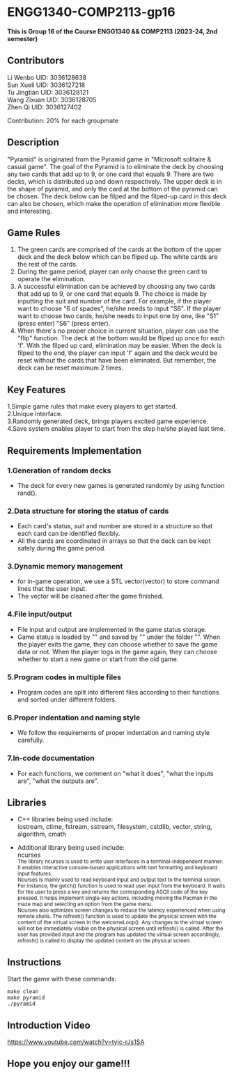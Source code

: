 # ENGG1340-COMP2113-gp16
**This is Group 16 of the Course ENGG1340 && COMP2113 (2023-24, 2nd semester)**

## Contributors
Li Wenbo UID: 3036128638 <br>
Sun Xueli UID: 3036127218<br>
Tu Jingtian UID: 3036128121 <br>
Wang Zixuan UID: 3036128705 <br>
Zhen Qi UID: 3036127402 <br>
                          
Contribution: 20% for each groupmate

## Description
"Pyramid" is originated from the Pyramid game in "Microsoft solitaire & casual game". The goal of the Pyramid is to eliminate the deck by choosing any two cards that add up to 9, or one card that equals 9. There are two decks, which is distributed up and down respectively. The upper deck is in the shape of pyramid, and only the card at the bottom of the pyramid can be chosen. The deck below can be filped and the filped-up card in this deck can also be chosen, which make the operation of elimination more flexible and interesting.

## Game Rules
1. The green cards are comprised of the cards at the bottom of the upper deck and the deck below which can be fliped up. The white cards are the rest of the cards.
2. During the game period, player can only choose the green card to operate the elimination.
3. A successful elimination can be achieved by choosing any two cards that add up to 9, or one card that equals 9. The choice is made by inputting the suit and number of the card. For example, if the player want to choose "6 of spades", he/she needs to input "S6". If the player want to choose two cards, he/she needs to input one by one, like "S1" (press enter) "S6" (press enter).
4. When there's no proper choice in current situation, player can use the "flip" function. The deck at the bottom would be fliped up once for each 'f'. With the filped up card, elimination may be easier. When the deck is filped to the end, the player can input 'f' again and the deck would be reset without the cards that have been eliminated. But remember, the deck can be reset maximum 2 times.

## Key Features
1.Simple game rules that make every players to get started. <br>
2.Unique interface. <br>
3.Randomly generated deck, brings players excited game experience. <br>
4.Save system enables player to start from the step he/she played last time. <br>

## Requirements Implementation
### 1.Generation of random decks
* The deck for every new games is generated randomly by using function rand().

### 2.Data structure for storing the status of cards
* Each card's status, suit and number are stored in a structure so that each card can be identified flexibly.
* All the cards are coordinated in arrays so that the deck can be kept safely during the game period.

### 3.Dynamic memory management
* for in-game operation, we use a STL vector(vector<string>) to store command lines that the user input.
* The vector will be cleaned after the game finished.

### 4.File input/output
* File input and output are implemented in the game status storage.
* Game status is loaded by "" and saved by "" under the folder "".
  When the player exits the game, they can choose whether to save the game data or not.
  When the player logs in the game again, they can choose whether to start a new game or start from
  the old game.

### 5.Program codes in multiple files
* Program codes are split into different files according to their functions and sorted under different folders.

### 6.Proper indentation and naming style
* We follow the requirements of proper indentation and naming style carefully.

### 7.In-code documentation
* For each functions, we comment on "what it does", "what the inputs are", "what the outputs are".

## Libraries
* C++ libraries being used include: <br>
iostream, ctime, fstream, sstream, filesystem, cstdlib, vector, string, algorithm, cmath

* Additional library being used include: <br>
ncurses <br>
<sub>The library ncurses is used to write user interfaces in a terminal-independent manner. It enables interactive console-based applications with text formatting and keyboard input features. <br>
Ncurses is mainly used to read keyboard input and output text to the terminal screen. For instance, the getch() function is used to read user input from the keyboard. It waits for the user to press a key and returns the corresponding ASCII code of the key pressed. It helps implement single-key actions, including moving the Pacman in the maze map and selecting an option from the game menu. <br>
Ncurses also optimizes screen changes to reduce the latency experienced when using remote shells. The refresh() function is used to update the physical screen with the content of the virtual screen in the welcomeLoop(). Any changes to the virtual screen will not be immediately visible on the physical screen until refresh() is called. After the user has provided input and the program has updated the virtual screen accordingly, refresh() is called to display the updated content on the physical screen.</sub>

## Instructions
Start the game with these commands: 
```
make clean
make pyramid
./pyramid
```

## Introduction Video

https://www.youtube.com/watch?v=tyjc-rJs1SA

## Hope you enjoy our game!!!
